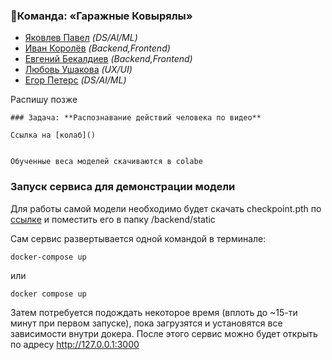 ### 👑Команда: **«Гаражные Ковырялы»**
- [Яковлев Павел](https://t.me/poulyak) _(DS/AI/ML)_
- [Иван Королёв](https://t.me/korlivan) _(Backend,Frontend)_
- [Евгений Бекалдиев](https://t.me/sejapoe) _(Backend,Frontend)_
- [Любовь Ушакова](https://t.me/loveushakova) _(UX/UI)_
- [Егор Петерс](https://t.me/egorka_pomedorka) _(DS/AI/ML)_


Распишу позже
```
### Задача: **Распознавание действий человека по видео**

Ссылка на [колаб]()


Обученные веса моделей скачиваются в colabе
```



### Запуск сервиса для демонстрации модели
Для работы самой модели необходимо будет скачать checkpoint.pth по [ссылке](https://drive.google.com/file/d/1X69EA8GR0jGtLghiVThKa3Vp_yQpq4Pa/view?usp=sharing) и поместить его в папку /backend/static

Сам сервис развертывается одной командой в терминале:
```
docker-compose up
```
или
```
docker compose up
```
Затем потребуется подождать некоторое время (вплоть до ~15-ти минут при первом запуске), пока загрузятся и установятся все зависимости внутри докера.
После этого сервис можно будет открыть по адресу http://127.0.0.1:3000 
